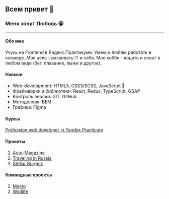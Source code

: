 
## Всем привет 👋
### Меня зовут Любовь :grinning:
______________________

#### **Обо мне**

Учусь на Frontend в Яндекс.Практикуме. Умею и люблю работать в команде. Моя цель - развивать IT и себя. Мое хобби - кодить и спорт в любом виде (бег, плавание, лыжи и другое).

#### Навыки

- Web-development: HTML5, CSS3/SCSS, JavaScript :revolving_hearts:
- Фреймворки и библиотеки: React, Redux, TypeScript, GSAP
- Контроль версий: GIT, GitHub
- Методолоия: BEM
- Графика: Figma 

#### Курсы

[Profession web developer in Yandex Practicum](https://practicum.yandex.ru/web-plus/)

#### Проекты
1. [Auto-Magazine](https://luba-web.github.io/Auto-Magazine/)
1. [Traveling in Russia](https://luba-web.github.io/russian-travel/)
2. [Stellar Burgers](https://luba-web.github.io/stellar-burgers/)

#### Командные проекты

1. [Mesto](https://loown101.github.io/mesto-project/index.html)
2. [Wildlife](https://luba-web.github.io/Wildlife/)


